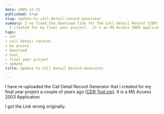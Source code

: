 ```yaml
---
date: 2005-12-21
published: true
slug: update-to-call-detail-record-generator
summary: I've fixed the download link for the Call Detail Record (CDR) Generator tool
  I created for my final year project.  It's an MS Access 2003 application.
tags:
- cdr
- call detail records
- ms access
- download
- tool
- final year project
- update
title: Update to Call Detail Record Generator

---
```

I have re-uploaded the Call Detail Record Generator that I created for my final year project a couple of years ago [<a href="http://www.kinlan.co.uk/finalyearproject/CDR%20Tool.zip">CDR Tool.zip</a>]. It is a MS Access 2003 Application.<p />I got the Link wrong originally.<p />

